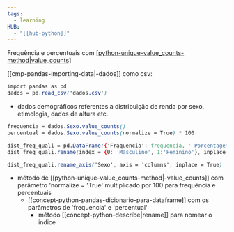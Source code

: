 ```yaml
---
tags:
  - learning
HUB:
  - "[[hub-python]]"
---
```

Frequência e percentuais com [[python-unique-value_counts-method|value_counts]]()

[[cmp-pandas-importing-data|-dados]] como csv:
```css
import pandas as pd 
dados = pd.read_csv('dados.csv')
```
- dados demográficos referentes a distribuição de renda por sexo, etimologia, dados de altura etc. 

```css
frequencia = dados.Sexo.value_counts()
percentual = dados.Sexo.value_counts(normalize = True) * 100

dist_freq_quali = pd.DataFrame({'Fraquencia': frequencia, ' Porcentagem(%)':percentual})
dist_freq_quali.rename(index = {0: 'Masculino', 1:'Feminino'}, inplace = True)

dist_freq_quali.rename_axis('Sexo', axis = 'columns', inplace = True)
```
- método de [[python-unique-value_counts-method|-value_counts]] com parâmetro 'normalize = 'True' multiplicado por 100 para frequência e percentuais
	- [[concept-python-pandas-dicionario-para-dataframe]] com os parâmetros de 'frequencia' e 'percentual'
		- método [[concept-python-describe|rename]] para nomear o indice

